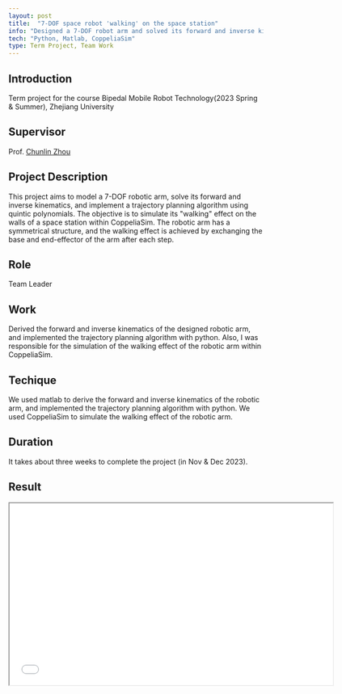 ```yaml
---
layout: post
title:  "7-DOF space robot 'walking' on the space station"
info: "Designed a 7-DOF robot arm and solved its forward and inverse kinematics, then implemented trajectory planning algorithm using quintic polynomials to make it finally 'walk' on the walls of a space station"
tech: "Python, Matlab, CoppeliaSim"
type: Term Project, Team Work
---
```


## Introduction
Term project for the course Bipedal Mobile Robot Technology(2023 Spring & Summer), Zhejiang University


## Supervisor
Prof. [Chunlin Zhou](https://ieeexplore.ieee.org/author/37085783874)


## Project Description
This project aims to model a 7-DOF robotic arm, solve its forward and inverse kinematics, and implement a trajectory planning algorithm using quintic polynomials. The objective is to simulate its "walking" effect on the walls of a space station within CoppeliaSim. The robotic arm has a symmetrical structure, and the walking effect is achieved by exchanging the base and end-effector of the arm after each step.


## Role
Team Leader


## Work
Derived the forward and inverse kinematics of the designed robotic arm, and implemented the trajectory planning algorithm with python. Also, I was responsible for the simulation of the walking effect of the robotic arm within CoppeliaSim.


## Techique
We used matlab to derive the forward and inverse kinematics of the robotic arm, and implemented the trajectory planning algorithm with python. We used CoppeliaSim to simulate the walking effect of the robotic arm. 


## Duration 
It takes about three weeks to complete the project (in Nov & Dec 2023).

## Result
<center>
<iframe height=360 width=640 src="/assets/video/articulated_robot_1.mp4">
</center>

<center>
<iframe height=360 width=640 src="/assets/video/articulated_robot_2.mp4">
</center>
<!-- <video src="/assets/video/articulated_robot_1.mp4" height="360px" controls="controls" controlslist="play timeline volume"></video>  -->
<!-- 
<video controls>
    <source src="/assets/video/articulated_robot_1.mp4" height="360px" type="video/mp4">
</video>

<!-- <video controls>
    <source src="/assets/video/articulated_robot_2.mp4" height="360px" type="video/mp4">
</video> --> -->